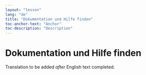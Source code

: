 ```yaml
---
layout: "lesson"
lang: "de"
title: "Dokumentation und Hilfe finden"
toc-anchor-text: "Anchor"
toc-description: "Description"
---
```


# Dokumentation und Hilfe finden

Translation to be added _after_ English text completed.
